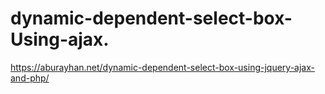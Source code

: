 # dynamic-dependent-select-box-Using-ajax.
<a href="https://aburayhan.net/dynamic-dependent-select-box-using-jquery-ajax-and-php/" rel="follow">https://aburayhan.net/dynamic-dependent-select-box-using-jquery-ajax-and-php/</a>
